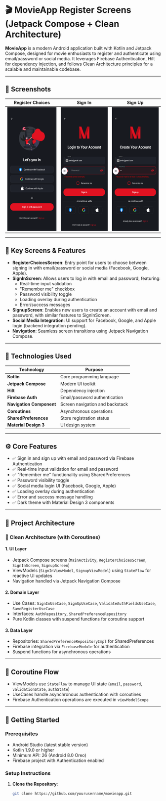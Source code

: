 # 🎬 MovieApp Register Screens (Jetpack Compose + Clean Architecture)

**MovieApp** is a modern Android application built with Kotlin and Jetpack Compose, designed for movie enthusiasts to register and authenticate using email/password or social media. It leverages Firebase Authentication, Hilt for dependency injection, and follows Clean Architecture principles for a scalable and maintainable codebase.

---

## 📸 Screenshots

| Register Choices       | Sign In                | Sign Up                |
|-----------------------|-----------------------|-----------------------|
| <img src="Screenshot/Screenshot_20250724-194817.png" width="200" height="400" /> | <img src="Screenshot/Screenshot_20250724-195144.png" width="200" height="400" /> | <img src="Screenshot/Screenshot_20250724-195234.png" width="200" height="400" /> |

---

## 📱 Key Screens & Features

- **RegisterChoicesScreen**: Entry point for users to choose between signing in with email/password or social media (Facebook, Google, Apple).
- **SignInScreen**: Allows users to log in with email and password, featuring:
  - Real-time input validation
  - "Remember me" checkbox
  - Password visibility toggle
  - Loading overlay during authentication
  - Error/success messages
- **SignupScreen**: Enables new users to create an account with email and password, with similar features to SignInScreen.
- **Social Media Integration**: UI support for Facebook, Google, and Apple login (backend integration pending).
- **Navigation**: Seamless screen transitions using Jetpack Navigation Compose.

---

## 🧠 Technologies Used

| Technology              | Purpose                              |
|-------------------------|--------------------------------------|
| **Kotlin**              | Core programming language           |
| **Jetpack Compose**     | Modern UI toolkit                   |
| **Hilt**                | Dependency injection                |
| **Firebase Auth**       | Email/password authentication       |
| **Navigation Component**| Screen navigation and backstack     |
| **Coroutines**          | Asynchronous operations             |
| **SharedPreferences**   | Store registration status           |
| **Material Design 3**   | UI design system                    |

---

## ⚙️ Core Features

- ✅ Sign in and sign up with email and password via Firebase Authentication
- ✅ Real-time input validation for email and password
- ✅ "Remember me" functionality using SharedPreferences
- ✅ Password visibility toggle
- ✅ Social media login UI (Facebook, Google, Apple)
- ✅ Loading overlay during authentication
- ✅ Error and success message handling
- ✅ Dark theme with Material Design 3 components

---

## 🧱 Project Architecture

### 🧩 Clean Architecture (with Coroutines)

#### 1. **UI Layer**
- Jetpack Compose screens (`MainActivity`, `RegisterChoicesScreen`, `SignInScreen`, `SignupScreen`)
- ViewModels (`SignInViewModel`, `SignupViewModel`) using `StateFlow` for reactive UI updates
- Navigation handled via Jetpack Navigation Compose

#### 2. **Domain Layer**
- Use Cases: `SignInUseCase`, `SignUpUseCase`, `ValidateAuthFieldsUseCase`, `SaveRegisterUseCase`
- Interfaces: `AuthRepository`, `SharedPreferenceRepository`
- Pure Kotlin classes with suspend functions for coroutine support

#### 3. **Data Layer**
- Repositories: `SharedPreferenceRepositoryImpl` for SharedPreferences
- Firebase integration via `FirebaseModule` for authentication
- Suspend functions for asynchronous operations

---

## 🔁 Coroutine Flow

- ViewModels use `StateFlow` to manage UI state (`email`, `password`, `validationState`, `authState`)
- UseCases handle asynchronous authentication with coroutines
- Firebase Authentication operations are executed in `viewModelScope`

---

## 🚀 Getting Started

### Prerequisites
- Android Studio (latest stable version)
- Kotlin 1.9.0 or higher
- Minimum API: 26 (Android 8.0 Oreo)
- Firebase project with Authentication enabled

### Setup Instructions
1. **Clone the Repository**:
   ```bash
   git clone https://github.com/yourusername/movieapp.git

